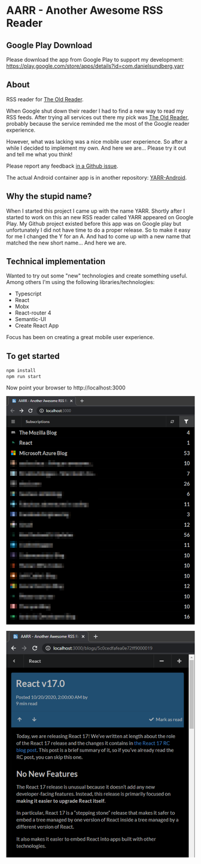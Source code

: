 # AARR - Another Awesome RSS Reader

## Google Play Download

Please download the app from Google Play to support my development:
https://play.google.com/store/apps/details?id=com.danielsundberg.yarr



## About

RSS reader for <a href="http://theoldreader.com/">The Old Reader</a>. 

When Google shut down their reader I had to find a new way to read my RSS feeds. After trying all services out there 
my pick was <a href="http://theoldreader.com/">The Old Reader</a>, probably because the service reminded me the most 
of the Google reader experience. 

However, what was lacking was a nice mobile user experience. So after a while I decided to implement my own. And 
here we are... Please try it out and tell me what you think!

Please report any feedback <a href="https://github.com/DanielSundberg/AARR/issues">in a Github issue</a>.

The actual Android container app is in another repository: <a href="https://github.com/DanielSundberg/AARR-Android">YARR-Android</a>.

<!-- ## Usage statistics
The latest version of AARR collect some statistics of how the app is used. Only usage statistics such as the 
number of times the app has been opened and how much time that has been spent reading articles will be collected.

Personal information such as email, ip address, age, nationality and so on will not be collected. The collected 
information will be used to improve the user experience in the AARR reader app.

The source code of the statistics analysis app is available on github:
<a href="https://github.com/DanielSundberg/AARR-stat">AARR-stat on Github</a>.

The information is sent to AARR:s servers includes but are not limited to:
* Hashed Old Reader user id (impossible for the AARR author to decode this to a real user name)
* Hashed device id (impossible for the AARR server to decode).
* Session id (random unique id)
* Device name (autogenerated anonymous name or optionally specified by the user) -->

## Why the stupid name?
When I started this project I came up with the name YARR. Shortly after I started to work on this an 
new RSS reader called YARR appeared on Google Play. My Github project existed before this app was on 
Google play but unfortunately I did not have time to do a proper release. So to make it easy for me 
I changed the Y for an A. And had to come up with a new name that matched the new short name... 
And here we are.

## Technical implementation

Wanted to try out some "new" technologies and  create something useful. Among others I'm using the following libraries/technologies:

* Typescript
* React
* Mobx
* React-router 4
* Semantic-UI
* Create React App

Focus has been on creating a great mobile user experience.

## To get started

````
npm install
npm run start
````

Now point your browser to http://localhost:3000

![Screenshot](github/screenshot.png)

![Screenshot](github/blogtext.png)
